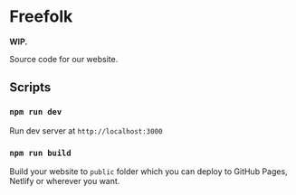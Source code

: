 # Freefolk

__WIP.__

Source code for our website.

## Scripts

### `npm run dev`

Run dev server at `http://localhost:3000`

### `npm run build`

Build your website to `public` folder which you can deploy to GitHub Pages, Netlify or wherever you want.
